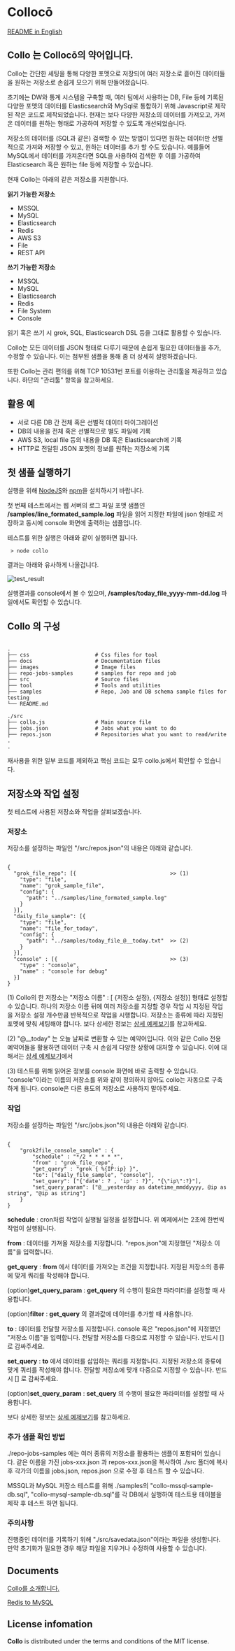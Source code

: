 # Collocō

[README in English](README.md)

## Collo 는 Collocō의 약어입니다.

Collo는 간단한 세팅을 통해 다양한 포멧으로 저장되어 여러 저장소로 흩어진 데이터들을 원하는 저장소로 손쉽게 모으기 위해 만들어졌습니다.

초기에는 DW와 통계 시스템을 구축할 때, 여러 팀에서 사용하는 DB, File 등에 기록된 다양한 포멧의 데이터를 Elasticsearch와 MySql로 통합하기 위해 Javascript로 제작된 작은 코드로 제작되었습니다. 현재는 보다 다양한 저장소의 데이터를 가져오고, 가져온 데이터를 원하는 형태로 가공하여 저장할 수 있도록 개선되었습니다.

저장소의 데이터를 (SQL과 같은) 검색할 수 있는 방법이 있다면 원하는 데이터만 선별적으로 가져와 저장할 수 있고, 원하는 데이터를 추가 할 수도 있습니다. 예를들어 MySQL에서 데이터를 가져온다면 SQL을 사용하여 검색한 후 이를 가공하여 Elasticsearch 혹은 원하는 file 등에 저장할 수 있습니다.

현재 Collo는 아래의 같은 저장소를 지원합니다.

__읽기 가능한 저장소__

* MSSQL
* MySQL
* Elasticsearch
* Redis
* AWS S3
* File
* REST API

__쓰기 가능한 저장소__

* MSSQL
* MySQL
* Elasticsearch
* Redis
* File System
* Console

읽기 혹은 쓰기 시 grok, SQL, Elasticsearch DSL 등을 그대로 활용할 수 있습니다. 

Collo는 모든 데이터를 JSON 형태로 다루기 때문에 손쉽게 필요한 데이터들을 추가, 수정할 수 있습니다. 이는 첨부된 샘플을 통해 좀 더 상세히 설명하겠습니다.

또한 Collo는 관리 편의를 위해 TCP 10531번 포트를 이용하는 관리툴을 제공하고 있습니다. 하단의 "관리툴" 항목을 참고하세요.


## 활용 예

- 서로 다른 DB 간 전체 혹은 선별적 데이터 마이그레이션 
- DB의 내용을 전체 혹은 선별적으로 별도 파일에 기록
- AWS S3, local file 등의 내용을 DB 혹은 Elasticsearch에 기록
- HTTP로 전달된 JSON 포멧의 정보를 원하는 저장소에 기록


## 첫 샘플 실행하기

실행을 위해 [NodeJS](https://nodejs.org)와 [npm](https://www.npmjs.com/get-npm)을 설치하시기 바랍니다.

첫 번째 테스트에서는 웹 서버의 로그 파일 포맷 샘플인 __/samples/line_formated_sample.log__ 파일을 읽어 지정한 파일에 json 형태로 저장하고 동시에 console 화면에 출력하는 샘플입니다.

테스트를 위한 실행은 아래와 같이 실행하면 됩니다.

<pre><code> > node collo </code></pre>

결과는 아래와 유사하게 나올겁니다.

![test_result](/images/first-test-result.PNG)

실행결과를 console에서 볼 수 있으며, __/samples/today_file_yyyy-mm-dd.log__ 파일에서도 확인할 수 있습니다.


## Collo 의 구성

<pre><code>
.
├── css                     # Css files for tool
├── docs                    # Documentation files
├── images                  # Image files
├── repo-jobs-samples       # samples for repo and job
├── src                     # Source files
├── tool                    # Tools and utilities
├── samples                 # Repo, Job and DB schema sample files for testing
└── README.md

./src
├── collo.js                # Main source file
├── jobs.json               # Jobs what you want to do
├── repos.json              # Repositories what you want to read/write
.
.
</code></pre>

재사용을 위한 일부 코드를 제외하고 핵심 코드는 모두 collo.js에서 확인할 수 있습니다.


## 저장소와 작업 설정

첫 테스트에 사용된 저장소와 작업을 살펴보겠습니다.


### 저장소 

저장소를 설정하는 파일인 "/src/repos.json"의 내용은 아래와 같습니다.

<pre><code>
{
  "grok_file_repo": [{                              >> (1)
    "type": "file",
    "name": "grok_sample_file",
    "config": {
      "path": "../samples/line_formated_sample.log" 
    }
  }],
  "daily_file_sample": [{
    "type": "file",
    "name": "file_for_today",
    "config": {
      "path": "../samples/today_file_@__today.txt"  >> (2) 
    }
  }],
  "console" : [{                                    >> (3) 
    "type" : "console",
    "name" : "console for debug"
  }]
}
</code></pre>

(1) Collo의 한 저장소는 "저장소 이름"   : [ {저장소 설정}, {저장소 설정}] 형태로 설정할 수 있습니다. 하나의 저장소 이름 뒤에 여러 저장소를 지정할 경우 작업 시 지정된 작업을 저장소 설정 개수만큼 반복적으로 작업을 시행합니다. 저장소는 종류에 따라 지정된 포멧에 맞춰 세팅해야 합니다. 보다 상세한 정보는 [상세 예제보기](SETTING.md)를 참고하세요.

(2) "@__today" 는 오늘 날짜로 변환할 수 있는 예약어입니다. 이와 같은 Collo 전용 예약어들을 활용하면 데이터 구축 시 손쉽게 다양한 상황에 대처할 수 있습니다. 이에 대해서는 [상세 예제보기](SETTING.md)에서 

(3) 테스트를 위해 읽어온 정보를 console 화면에 바로 출력할 수 있습니다. "console"이라는 이름의 저장소를 위와 같이 정의하지 않아도 collo는 자동으로 구축하게 됩니다. console은 다른 용도의 저장소로 사용하지 말아주세요.



### 작업

저장소를 설정하는 파일인 "/src/jobs.json"의 내용은 아래와 같습니다.

<pre><code>
{
    "grok2file_console_sample" : {
        "schedule" : "*/2 * * * * *",
        "from" : "grok_file_repo",
        "get_query" : "grok { %{IP:ip} }",
        "to": ["daily_file_sample", "console"],
        "set_query": ["{'date': ? , 'ip' : ?}", "{\"ip\":?}"],
        "set_query_param": ["@__yesterday as datetime_mmddyyyy, @ip as string", "@ip as string"]
    }
}
</code></pre>

__schedule__ : cron처럼 작업이 실행될 일정을 설정합니다. 위 예제에서는 2초에 한번씩 작업이 실행됩니다.

__from__ : 데이터를 가져올 저장소를 지정합니다. "repos.json"에 지정했던 "저장소 이름"을 입력합니다.

__get_query__ : __from__ 에서 데이터를 가져오는 조건을 지정합니다. 지정된 저장소의 종류에 맞게 쿼리를 작성해야 합니다.

(option)__get_query_param__ : __get_query__ 의 수행이 필요한 파라미터를 설정할 때 사용합니다.

(option)__filter__ : __get_query__ 의 결과값에 데이터를 추가할 때 사용합니다.

__to__ : 데이터를 전달할 저장소를 지정합니다. console 혹은 "repos.json"에 지정했던 "저장소 이름"을 입력합니다. 전달할 저장소를 다중으로 지정할 수 있습니다. 반드시 [] 로 감싸주세요.

__set_query__ : __to__ 에서 데이터를 삽입하는 쿼리를 지정합니다. 지정된 저장소의 종류에 맞게 쿼리를 작성해야 합니다. 전달할 저장소에 맞개 다중으로 지정할 수 있습니다. 반드시 [] 로 감싸주세요.

(option)__set_query_param__ : __set_query__ 의 수행이 필요한 파라미터를 설정할 때 사용합니다.

보다 상세한 정보는 [상세 예제보기](SETTING.md)를 참고하세요.


### 추가 샘플 확인 방법

./repo-jobs-samples 에는 여러 종류의 저장소를 활용하는 샘플이 포함되어 있습니다. 같은 이름을 가진 jobs-xxx.json 과 repos-xxx.json을 복사하여 ./src 폴더에 복사 후 각가의 이름을 jobs.json, repos.json 으로 수정 후 테스트 할 수 있습니다. 

MSSQL과 MySQL 저장소 테스트를 위해 ./samples의 "collo-mssql-sample-db.sql", "collo-mysql-sample-db.sql"를 각 DB에서 실행하여 테스트용 테이블을 제작 후 테스트 하면 됩니다.


### 주의사항

진행중인 데이터를 기록하기 위해 "./src/savedata.json"이라는 파일을 생성합니다. 만약 초기화가 필요한 경우 해당 파일을 지우거나 수정하여 사용할 수 있습니다.


## Documents 

[Collo를 소개합니다.](https://www.slideshare.net/winninghabit/collo-01-kr)

[Redis to MySQL](https://www.slideshare.net/winninghabit/collo-02-kr)


## License infomation

__Collo__ is distributed under the terms and conditions of the MIT license.

